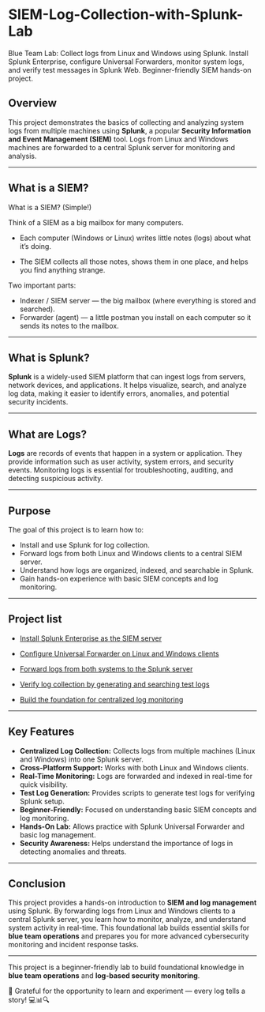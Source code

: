 # SIEM-Log-Collection-with-Splunk-Lab
Blue Team Lab: Collect logs from Linux and Windows using Splunk. Install Splunk Enterprise, configure Universal Forwarders, monitor system logs, and verify test messages in Splunk Web. Beginner-friendly SIEM hands-on project.

## Overview
This project demonstrates the basics of collecting and analyzing system logs from multiple machines using **Splunk**, a popular **Security Information and Event Management (SIEM)** tool. Logs from Linux and Windows machines are forwarded to a central Splunk server for monitoring and analysis.

---

## What is a SIEM?
What is a SIEM? (Simple!)

Think of a SIEM as a big mailbox for many computers.

* Each computer (Windows or Linux) writes little notes (logs) about what it’s doing.

* The SIEM collects all those notes, shows them in one place, and helps you find anything strange.

Two important parts:
* Indexer / SIEM server — the big mailbox (where everything is stored and searched).
* Forwarder (agent) — a little postman you install on each computer so it sends its notes to the mailbox.

---

## What is Splunk?
**Splunk** is a widely-used SIEM platform that can ingest logs from servers, network devices, and applications. It helps visualize, search, and analyze log data, making it easier to identify errors, anomalies, and potential security incidents.

---

## What are Logs?
**Logs** are records of events that happen in a system or application. They provide information such as user activity, system errors, and security events. Monitoring logs is essential for troubleshooting, auditing, and detecting suspicious activity.

---

## Purpose
The goal of this project is to learn how to:
- Install and use Splunk for log collection.
- Forward logs from both Linux and Windows clients to a central SIEM server.
- Understand how logs are organized, indexed, and searchable in Splunk.
- Gain hands-on experience with basic SIEM concepts and log monitoring.

---

## Project list

* [Install Splunk Enterprise as the SIEM server](https://github.com/Mrsoulmaker/BlueTeam-Learning-Series/blob/main/install-splunk-enterprise-siem-server.md)

* [Configure Universal Forwarder on Linux and Windows clients](https://github.com/Mrsoulmaker/BlueTeam-Learning-Series/blob/main/configure-universal-forwarder-linux-windows-clients.md)

* [Forward logs from both systems to the Splunk server](https://github.com/Mrsoulmaker/BlueTeam-Learning-Series/blob/main/forward-logs-windows-linux-to-splunk-server.md)

* [Verify log collection by generating and searching test logs](https://github.com/Mrsoulmaker/BlueTeam-Learning-Series/blob/main/verify-log-collection-test-splunk.md)

* [Build the foundation for centralized log monitoring](https://github.com/Mrsoulmaker/BlueTeam-Learning-Series/blob/main/foundation-centralized-log-monitoring.md)

---

## **Key Features**

- **Centralized Log Collection:** Collects logs from multiple machines (Linux and Windows) into one Splunk server.
- **Cross-Platform Support:** Works with both Linux and Windows clients.
- **Real-Time Monitoring:** Logs are forwarded and indexed in real-time for quick visibility.
- **Test Log Generation:** Provides scripts to generate test logs for verifying Splunk setup.
- **Beginner-Friendly:** Focused on understanding basic SIEM concepts and log monitoring.
- **Hands-On Lab:** Allows practice with Splunk Universal Forwarder and basic log management.
- **Security Awareness:** Helps understand the importance of logs in detecting anomalies and threats.

--- 

## Conclusion

This project provides a hands-on introduction to **SIEM and log management** using Splunk. By forwarding logs from Linux and Windows clients to a central Splunk server, you learn how to monitor, analyze, and understand system activity in real-time. This foundational lab builds essential skills for **blue team operations** and prepares you for more advanced cybersecurity monitoring and incident response tasks.

---

This project is a beginner-friendly lab to build foundational knowledge in **blue team operations** and **log-based security monitoring**.


🎯 Grateful for the opportunity to learn and experiment — every log tells a story! 💻📊🔍

